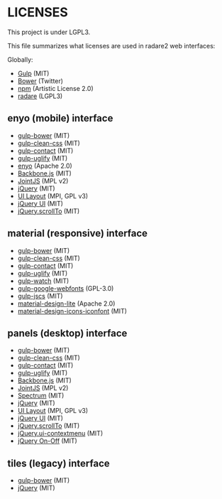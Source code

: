 LICENSES
========

This project is under LGPL3.

This file summarizes what licenses are used in radare2 web interfaces:

Globally:
* [Gulp](http://gulpjs.com/) (MIT)
* [Bower](http://bower.io/) (Twitter)
* [npm](https://www.npmjs.com/) (Artistic License 2.0)
* [radare](http://radare.org/) (LGPL3)

enyo (mobile) interface
--------------

* [gulp-bower](https://www.npmjs.com/package/gulp-bower) (MIT)
* [gulp-clean-css](https://www.npmjs.com/package/gulp-clean-css) (MIT)
* [gulp-contact](https://www.npmjs.com/package/gulp-concat) (MIT)
* [gulp-uglify](https://www.npmjs.com/package/gulp-uglify) (MIT)
* [enyo](http://enyojs.com/) (Apache 2.0)
* [Backbone.js](http://backbonejs.org/) (MIT)
* [JointJS](http://www.jointjs.com/) (MPL v2)
* [jQuery](https://jquery.com/) (MIT)
* [UI Layout](http://plugins.jquery.com/layout/) (MPI, GPL v3)
* [jQuery UI](https://jqueryui.com/) (MIT)
* [jQuery.scrollTo](https://github.com/flesler/jquery.scrollTo) (MIT)

material (responsive) interface
-----------

* [gulp-bower](https://www.npmjs.com/package/gulp-bower) (MIT)
* [gulp-clean-css](https://www.npmjs.com/package/gulp-clean-css) (MIT)
* [gulp-contact](https://www.npmjs.com/package/gulp-concat) (MIT)
* [gulp-uglify](https://www.npmjs.com/package/gulp-uglify) (MIT)
* [gulp-watch](https://www.npmjs.com/package/gulp-watch) (MIT)
* [gulp-google-webfonts](https://www.npmjs.com/package/gulp-google-webfonts) (GPL-3.0)
* [gulp-jscs](https://www.npmjs.com/package/gulp-jscs) (MIT)
* [material-design-lite](https://getmdl.io/) (Apache 2.0)
* [material-design-icons-iconfont](https://github.com/jossef/material-design-icons-iconfont) (MIT)

panels (desktop) interface
-----------

* [gulp-bower](https://www.npmjs.com/package/gulp-bower) (MIT)
* [gulp-clean-css](https://www.npmjs.com/package/gulp-clean-css) (MIT)
* [gulp-contact](https://www.npmjs.com/package/gulp-concat) (MIT)
* [gulp-uglify](https://www.npmjs.com/package/gulp-uglify) (MIT)
* [Backbone.js](http://backbonejs.org/) (MIT)
* [JointJS](http://www.jointjs.com/) (MPL v2)
* [Spectrum](https://github.com/bgrins/spectrum/) (MIT)
* [jQuery](https://jquery.com/) (MIT)
* [UI Layout](http://plugins.jquery.com/layout/) (MPI, GPL v3)
* [jQuery UI](https://jqueryui.com/) (MIT)
* [jQuery.scrollTo](https://github.com/flesler/jquery.scrollTo) (MIT)
* [jQuery.ui-contextmenu](https://github.com/mar10/jquery-ui-contextmenu) (MIT)
* [jQuery On-Off](https://plugins.jquery.com/onoff/) (MIT)

tiles (legacy) interface
-----------

* [gulp-bower](https://www.npmjs.com/package/gulp-bower) (MIT)
* [jQuery](https://jquery.com/) (MIT)
